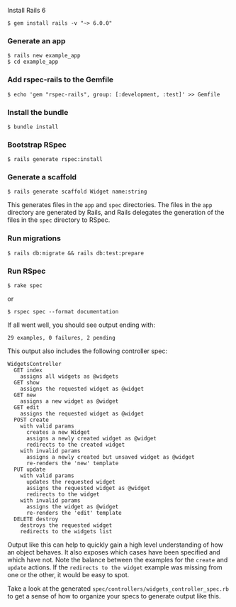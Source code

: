 Install Rails 6

    $ gem install rails -v "~> 6.0.0"

### Generate an app

    $ rails new example_app
    $ cd example_app

### Add rspec-rails to the Gemfile

    $ echo 'gem "rspec-rails", group: [:development, :test]' >> Gemfile

### Install the bundle

    $ bundle install

### Bootstrap RSpec

    $ rails generate rspec:install

### Generate a scaffold

    $ rails generate scaffold Widget name:string

This generates files in the `app` and `spec` directories. The files in the
`app` directory are generated by Rails, and Rails delegates the generation of
the files in the `spec` directory to RSpec.

### Run migrations

    $ rails db:migrate && rails db:test:prepare

### Run RSpec

    $ rake spec

or

    $ rspec spec --format documentation

If all went well, you should see output ending with:

    29 examples, 0 failures, 2 pending

This output also includes the following controller spec:

    WidgetsController
      GET index
        assigns all widgets as @widgets
      GET show
        assigns the requested widget as @widget
      GET new
        assigns a new widget as @widget
      GET edit
        assigns the requested widget as @widget
      POST create
        with valid params
          creates a new Widget
          assigns a newly created widget as @widget
          redirects to the created widget
        with invalid params
          assigns a newly created but unsaved widget as @widget
          re-renders the 'new' template
      PUT update
        with valid params
          updates the requested widget
          assigns the requested widget as @widget
          redirects to the widget
        with invalid params
          assigns the widget as @widget
          re-renders the 'edit' template
      DELETE destroy
        destroys the requested widget
        redirects to the widgets list

Output like this can help to quickly gain a high level understanding of how an
object behaves. It also exposes which cases have been specified and which have
not. Note the balance between the examples for the `create` and `update`
actions. If the `redirects to the widget` example was missing from one or the
other, it would be easy to spot.

Take a look at the generated `spec/controllers/widgets_controller_spec.rb` to
get a sense of how to organize your specs to generate output like this.

